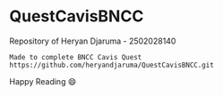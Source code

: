 # QuestCavisBNCC
Repository of Heryan Djaruma - 2502028140

    Made to complete BNCC Cavis Quest
    https://github.com/heryandjaruma/QuestCavisBNCC.git

Happy Reading 😄

